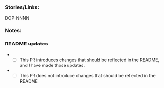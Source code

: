 ### Stories/Links:

DOP-NNNN

### Notes:

### README updates

- - [ ] This PR introduces changes that should be reflected in the README, and I have made those updates.
- - [ ] This PR does not introduce changes that should be reflected in the README
